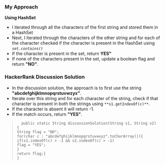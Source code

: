 ### My Approach

**Using HashSet**

-   I iterated through all the characters of the first string and stored them in a HashSet
-   Next, I iterated through the characters of the other string and for each of the character checked if the character is present in the HashSet using *`set.contains()`*
-   If the character is present in the set, return **YES"**
-   If none of the characters present in the set, update a boolean flag and return **"NO"**.   


### HackerRank Discussion Solution

-   In the discussion solution, the approach is to first use the string **"abcdefghijklmnopqrstuvwzyx"**.
-   Iterate over this string and for each character of the string, check if that character is present in both the strings using `**s1.getIndexOf(c)**`.
-   If the character is absent it will return -1.
-   If the match occurs, return **"YES"**.

>`  public static String discussionSolution(String s1, String s2) {`\
>    `String flag = "NO";`\
>    `for(char c : "abcdefghijklmnopqrstuvwxyz".toCharArray()){`\
>        `if(s1.indexOf(c) > -1 && s2.indexOf(c) > -1)`\
>        `flag = "YES";`\
>    `}`\
>    `return flag;}`\
>`}`
